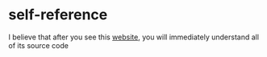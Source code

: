 # self-reference

 I believe that after you see this [website](https://self-reference.netlify.app/), you will immediately understand all of its source code
